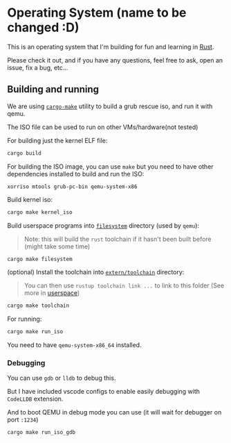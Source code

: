 # Operating System (name to be changed :D)

This is an operating system that I'm building for fun and learning in [Rust].

Please check it out, and if you have any questions, feel free to ask, open an issue, fix a bug, etc...

## Building and running
We are using [`cargo-make`](https://github.com/sagiegurari/cargo-make) utility to build a grub rescue iso, and run it with qemu.

The ISO file can be used to run on other VMs/hardware(not tested)

For building just the kernel ELF file:
```sh
cargo build
```
For building the ISO image, you can use `make` but you need to have other dependencies installed to build and run the ISO:
```
xorriso mtools grub-pc-bin qemu-system-x86
```
Build kernel iso:
```sh
cargo make kernel_iso
```
Build userspace programs into [`filesystem`](https://github.com/Amjad50/OS/tree/master/filesystem) directory (used by `qemu`):
> Note: this will build the `rust` toolchain if it hasn't been built before (might take some time)
```sh
cargo make filesystem
```
(optional) Install the toolchain into [`extern/toolchain`](https://github.com/Amjad50/OS/tree/master/extern/toolchain) directory:
> You can then use `rustup toolchain link ...` to link to this folder (See more in [userspace](./userspace/index.md))
```sh
cargo make toolchain
```
For running:
```sh
cargo make run_iso
```
You need to have `qemu-system-x86_64` installed.

### Debugging
You can use `gdb` or `lldb` to debug this.

But I have included vscode configs to enable easily debugging with `CodeLLDB` extension.

And to boot QEMU in debug mode you can use (it will wait for debugger on port `:1234`)
```sh
cargo make run_iso_gdb
```

[Rust]: https://www.rust-lang.org/